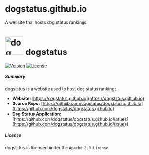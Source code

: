# dogstatus.github.io
A website that hosts dog status rankings.


# <img alt="dog" src="https://dogstatus.github.io/logo.png" height="60"> dogstatus

[![Version](https://img.shields.io/badge/version-woof-blueviolet?style=flat-square)](https://dogstatus.github.io)
[![License](https://img.shields.io/github/license/dogstatus/dogstatus.github.io?color=red&label=license&style=flat-square)](https://github.com/dogstatus/dogstatus.github.io/blob/main/LICENSE)

##### Summary 

dogstatus is a website used to host dog status rankings. 

- **Website:** [https://dogstatus.github.io](https://dogstatus.github.io)
- **Source Repo:** [https://github.com/dogstatus/dogstatus.github.io](https://github.com/dogstatus/dogstatus.github.io)
- **Dog Status Application:** [https://github.com/dogstatus/dogstatus.github.io/issues](https://github.com/dogstatus/dogstatus.github.io/issues)

##### License

dogstatus is licensed under the `Apache 2.0 License`

